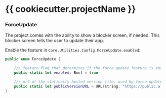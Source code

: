 # {{ cookiecutter.projectName }}

### ForceUpdate

The project comes with the ability to show a blocker screen, if needed. This blocker screen tells the user to update their app.

Enable the feature in `Core.Utilities.Config.ForceUpdate.enabled`:

```swift
public enum ForceUpdate {

    /// feature flag that determines if the force update feature is enabled
    public static let enabled: Bool = true

    /// url of the statically hosted version file, used by force update feature
    public static let publicVersionURL = URL(string: "https://public.allaboutapps.at/config/test/version.json")!
}
```
